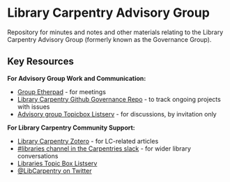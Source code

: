 # Library Carpentry Advisory Group
Repository for minutes and notes and other materials relating to the Library Carpentry Advisory Group (formerly known as the Governance Group).

## Key Resources

**For Advisory Group Work and Communication:**
- [Group Etherpad](https://pad.carpentries.org/lc-advisory-group) - for meetings
- [Library Carpentry Github Governance Repo](https://github.com/LibraryCarpentry/governance/issues) - to track ongoing projects with issues
- [Advisory group Topicbox Listserv](https://carpentries.topicbox.com/groups/library-advisory-group ) - for discussions, by invitation only

**For Library Carpentry Community Support:**
- [Library Carpentry Zotero](https://www.zotero.org/groups/2540224/librarycarpentry ) - for LC-related articles
- [#libraries channel in the Carpentries slack](https://swc-slack-invite.herokuapp.com/) - for wider library conversations
- [Libraries Topic Box Listserv](https://carpentries.topicbox.com/groups/discuss-library-carpentry)  
- [@LibCarpentry on Twitter](https://twitter.com/LibCarpentry) 
